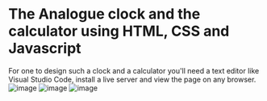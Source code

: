 # The Analogue clock  and the calculator using HTML, CSS and Javascript
For one to design such a clock and a calculator you'll need a text editor like Visual Studio Code,
install a live server and view the page on any browser.
![image](https://user-images.githubusercontent.com/94919325/231387114-3ca659c4-5652-4ab9-acb5-ae0eb5bf9d51.png)
![image](https://user-images.githubusercontent.com/94919325/231387266-c9f98826-e048-4d70-a9e3-17ca7c18927d.png)
![image](https://user-images.githubusercontent.com/94919325/231657344-6720094a-ffaa-4edf-a146-a4808da574d3.png)
